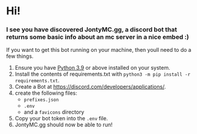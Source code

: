 # Hi!
### I see you have discovered JontyMC.gg, a discord bot that returns some basic info about an mc server in a nice embed :)
If you want to get this bot running on your machine, then youll need to do a few things.
1. Ensure you have [Python 3.9](https://www.python.org/downloads/) or above installed on your system.
2. Install the contents of requirements.txt with `python3 -m pip install -r requirements.txt`.
3. Create a Bot at https://discord.com/developers/applications/.
4. create the following files:
   - `prefixes.json`
   - `.env`
   - and a `favicons` directory
5. Copy your bot token into the `.env` file.
6. JontyMC.gg should now be able to run!